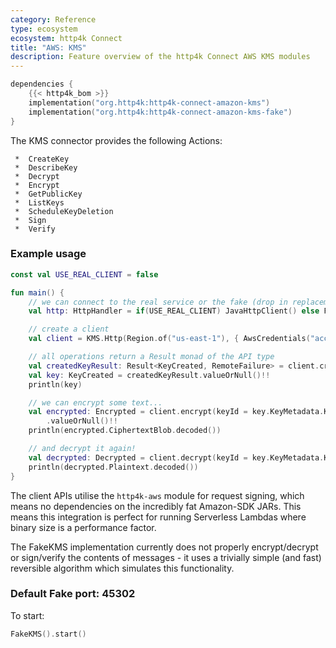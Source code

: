 ```yaml
---
category: Reference
type: ecosystem
ecosystem: http4k Connect
title: "AWS: KMS"
description: Feature overview of the http4k Connect AWS KMS modules
---
```


```kotlin
dependencies {
    {{< http4k_bom >}}
    implementation("org.http4k:http4k-connect-amazon-kms")
    implementation("org.http4k:http4k-connect-amazon-kms-fake")
}
```


The KMS connector provides the following Actions:

     *  CreateKey
     *  DescribeKey
     *  Decrypt
     *  Encrypt
     *  GetPublicKey
     *  ListKeys
     *  ScheduleKeyDeletion
     *  Sign
     *  Verify

### Example usage

```kotlin
const val USE_REAL_CLIENT = false

fun main() {
    // we can connect to the real service or the fake (drop in replacement)
    val http: HttpHandler = if(USE_REAL_CLIENT) JavaHttpClient() else FakeKMS()

    // create a client
    val client = KMS.Http(Region.of("us-east-1"), { AwsCredentials("accessKeyId", "secretKey") }, http.debug())

    // all operations return a Result monad of the API type
    val createdKeyResult: Result<KeyCreated, RemoteFailure> = client.createKey(ECC_NIST_P384, ENCRYPT_DECRYPT)
    val key: KeyCreated = createdKeyResult.valueOrNull()!!
    println(key)

    // we can encrypt some text...
    val encrypted: Encrypted = client.encrypt(keyId = key.KeyMetadata.KeyId, Base64Blob.encoded("hello"))
        .valueOrNull()!!
    println(encrypted.CiphertextBlob.decoded())

    // and decrypt it again!
    val decrypted: Decrypted = client.decrypt(keyId = key.KeyMetadata.KeyId, encrypted.CiphertextBlob).valueOrNull()!!
    println(decrypted.Plaintext.decoded())
}
```

The client APIs utilise the `http4k-aws` module for request signing, which means no dependencies on the incredibly fat
Amazon-SDK JARs. This means this integration is perfect for running Serverless Lambdas where binary size is a
performance factor.

The FakeKMS implementation currently does not properly encrypt/decrypt or sign/verify the contents of messages - it uses
a trivially simple (and fast) reversible algorithm which simulates this functionality.

### Default Fake port: 45302

To start:

```kotlin
FakeKMS().start()
```
